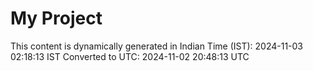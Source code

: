 # My Project

This content is dynamically generated in Indian Time (IST): 2024-11-03 02:18:13 IST
Converted to UTC: 2024-11-02 20:48:13 UTC
